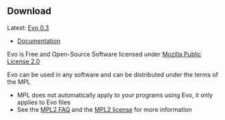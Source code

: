 Download
--------

Latest: [Evo 0.3](https://github.com/jlctools/evo/blob/master/download/evo0.3.tar.gz)
* [Documentation](http://jlctools.github.io/evo/evo-0.3/html/index.html)

Evo is Free and Open-Source Software licensed under [Mozilla Public License 2.0](https://www.mozilla.org/en-US/MPL/2.0/)

Evo can be used in any software and can be distributed under the terms of the MPL
* MPL does not automatically apply to your programs using Evo, it only applies to Evo files
* See the [MPL2 FAQ](https://www.mozilla.org/en-US/MPL/2.0/FAQ/) and the [MPL2 license](https://www.mozilla.org/en-US/MPL/2.0/) for more information
